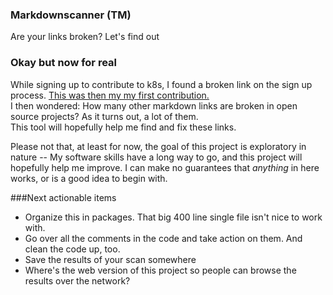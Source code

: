 ### Markdownscanner (TM)

Are your links broken? Let's find out

### Okay but now for real
While signing up to contribute to k8s, I found a broken link on the sign up process. [This was then my my first contribution.](https://github.com/kubernetes/community/pull/4304)  
I then wondered: How many other markdown links are broken in open source projects? As it turns out, a lot of them.  
This tool will hopefully help me find and fix these links.

Please not that, at least for now, the goal of this project is exploratory in nature -- My software skills have a long way to go, and this project will hopefully help me improve. I can make no guarantees that _anything_ in here works, or is a good idea to begin with.

###Next actionable items
- Organize this in packages. That big 400 line single file isn't nice to work with.
- Go over all the comments in the code and take action on them. And clean the code up, too.
- Save the results of your scan somewhere
- Where's the web version of this project so people can browse the results over the network?